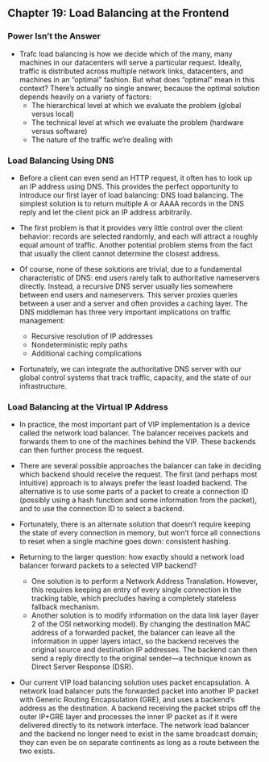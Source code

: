 ## Chapter 19: Load Balancing at the Frontend

### Power Isn’t the Answer

- Trafc load balancing is how we decide which of the many, many machines in our datacenters will serve a particular request. Ideally, traffic is distributed across multiple network links, datacenters, and machines in an “optimal” fashion. But what does “optimal” mean in this context? There’s actually no single answer, because the optimal solution depends heavily on a variety of factors:
	- The hierarchical level at which we evaluate the problem (global versus local)
	- The technical level at which we evaluate the problem (hardware versus software)
	- The nature of the traffic we’re dealing with

### Load Balancing Using DNS

- Before a client can even send an HTTP request, it often has to look up an IP address using DNS. This provides the perfect opportunity to introduce our first layer of load balancing: DNS load balancing. The simplest solution is to return multiple A or AAAA records in the DNS reply and let the client pick an IP address arbitrarily.

- The first problem is that it provides very little control over the client behavior: records are selected randomly, and each will attract a roughly equal amount of traffic. Another potential problem stems from the fact that usually the client cannot determine the closest address.

- Of course, none of these solutions are trivial, due to a fundamental characteristic of DNS: end users rarely talk to authoritative nameservers directly. Instead, a recursive DNS server usually lies somewhere between end users and nameservers. This server proxies queries between a user and a server and often provides a caching layer. The DNS middleman has three very important implications on traffic management:
	- Recursive resolution of IP addresses
	- Nondeterministic reply paths
	- Additional caching complications

- Fortunately, we can integrate the authoritative DNS server with our global control systems that track traffic, capacity, and the state of our infrastructure.

### Load Balancing at the Virtual IP Address

- In practice, the most important part of VIP implementation is a device called the network load balancer. The balancer receives packets and forwards them to one of the machines behind the VIP. These backends can then further process the request.

- There are several possible approaches the balancer can take in deciding which backend should receive the request. The first (and perhaps most intuitive) approach is to always prefer the least loaded backend. The alternative is to use some parts of a packet to create a connection ID (possibly using a hash function and some information from the packet), and to use the connection ID to select a backend.

- Fortunately, there is an alternate solution that doesn’t require keeping the state of every connection in memory, but won’t force all connections to reset when a single machine goes down: consistent hashing.

- Returning to the larger question: how exactly should a network load balancer forward packets to a selected VIP backend?
	- One solution is to perform a Network Address Translation. However, this requires keeping an entry of every single connection in the tracking table, which precludes having a completely stateless fallback mechanism.
	- Another solution is to modify information on the data link layer (layer 2 of the OSI networking model). By changing the destination MAC address of a forwarded packet, the balancer can leave all the information in upper layers intact, so the backend receives the original source and destination IP addresses. The backend can then send a reply directly to the original sender—a technique known as Direct Server Response (DSR).

- Our current VIP load balancing solution uses packet encapsulation. A network load balancer puts the forwarded packet into another IP packet with Generic Routing Encapsulation (GRE), and uses a backend’s address as the destination. A backend receiving the packet strips off the outer IP+GRE layer and processes the inner IP packet as if it were delivered directly to its network interface. The network load balancer and the backend no longer need to exist in the same broadcast domain; they can even be on separate continents as long as a route between the two exists.